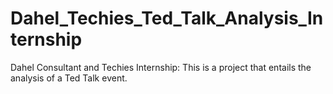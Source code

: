 # Dahel_Techies_Ted_Talk_Analysis_Internship
Dahel Consultant and Techies Internship: This is a project that entails the analysis of a Ted Talk event.
